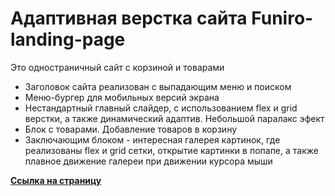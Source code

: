 # Адаптивная верстка сайта Funiro-landing-page

  
Это одностраничный сайт с корзиной и товарами
- Заголовок сайта реализован с выпадающим меню и поиском 
- Меню-бургер для мобильных версий экрана 
- Нестандартный главный слайдер, с использованием flex и grid верстки, а также динамический адаптив. Небольшой паралакс эфект
- Блок с товарами. Добавление товаров в корзину
- Заключающим блоком - интересная галерея картинок, где реализованы flex и grid сетки, открытие картинки в попапе, а также плавное движение галереи при движении курсора мыши  
   
 **[Ссылка на страницу](https://aleksryz.github.io/Funiro-landing-page/)**  
